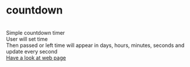 # countdown
<br /> Simple countdown timer
<br /> User will set time
<br />Then passed or left time will appear in days, hours, minutes, seconds and update every second
<br /><a href="https://algoscountdown.netlify.app/"> Have a look at web page</a>

